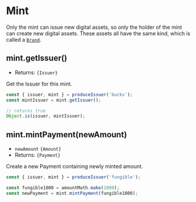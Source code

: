 # Mint

Only the mint can issue new digital assets, so only the holder of the mint can
create new digital assets. These assets all have the same kind, which is called a
[`Brand`](./brand.md).

## mint.getIssuer()
- Returns: `{Issuer}`

Get the Issuer for this mint.

```js
const { issuer, mint } = produceIssuer('bucks');
const mintIssuer = mint.getIssuer();

// returns true
Object.is(issuer, mintIssuer);
```

## mint.mintPayment(newAmount)
- `newAmount` `{Amount}`
- Returns: `{Payment}`

Create a new Payment containing newly minted amount.

```js
const { issuer, mint } = produceIssuer('fungible');

const fungible1000 = amountMath.make(1000);
const newPayment = mint.mintPayment(fungible1000);
```
